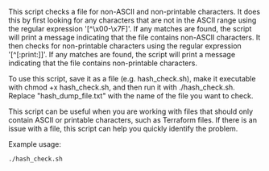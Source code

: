This script checks a file for non-ASCII and non-printable characters. It does this by first looking for any characters that are not in the ASCII range using the regular expression '[^\x00-\x7F]'. If any matches are found, the script will print a message indicating that the file contains non-ASCII characters. It then checks for non-printable characters using the regular expression '[^[:print:]]'. If any matches are found, the script will print a message indicating that the file contains non-printable characters.

To use this script, save it as a file (e.g. hash_check.sh), make it executable with chmod +x hash_check.sh, and then run it with ./hash_check.sh. Replace "hash_dump_file.txt" with the name of the file you want to check.

This script can be useful when you are working with files that should only contain ASCII or printable characters, such as Terraform files. If there is an issue with a file, this script can help you quickly identify the problem.

Example usage:

`./hash_check.sh`